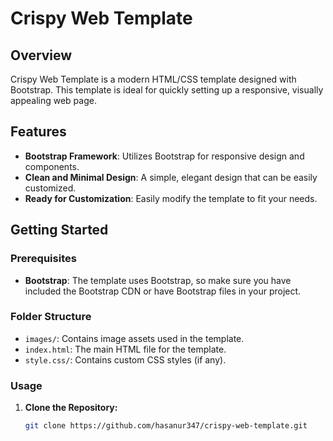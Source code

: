 # Crispy Web Template

## Overview

Crispy Web Template is a modern HTML/CSS template designed with Bootstrap. This template is ideal for quickly setting up a responsive, visually appealing web page. 

## Features

- **Bootstrap Framework**: Utilizes Bootstrap for responsive design and components.
- **Clean and Minimal Design**: A simple, elegant design that can be easily customized.
- **Ready for Customization**: Easily modify the template to fit your needs.

## Getting Started

### Prerequisites

- **Bootstrap**: The template uses Bootstrap, so make sure you have included the Bootstrap CDN or have Bootstrap files in your project.

### Folder Structure

- `images/`: Contains image assets used in the template.
- `index.html`: The main HTML file for the template.
- `style.css/`: Contains custom CSS styles (if any).

### Usage

1. **Clone the Repository:**
   ```bash
   git clone https://github.com/hasanur347/crispy-web-template.git
